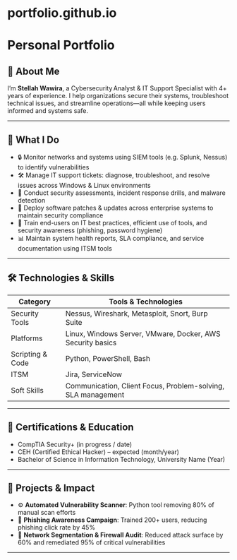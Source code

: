 # portfolio.github.io
#  Personal Portfolio

## 🧰 About Me

I’m **Stellah Wawira**, a Cybersecurity Analyst & IT Support Specialist with 4+ years of experience. I help organizations secure their systems, troubleshoot technical issues, and streamline operations—all while keeping users informed and systems safe.

---

## 💼 What I Do

- 🔒 Monitor networks and systems using SIEM tools (e.g. Splunk, Nessus) to identify vulnerabilities  
- 🛠 Manage IT support tickets: diagnose, troubleshoot, and resolve issues across Windows & Linux environments  
- 🧠 Conduct security assessments, incident response drills, and malware detection  
- 🔄 Deploy software patches & updates across enterprise systems to maintain security compliance  
- 👥 Train end-users on IT best practices, efficient use of tools, and security awareness (phishing, password hygiene)  
- 📊 Maintain system health reports, SLA compliance, and service documentation using ITSM tools

---

## 🛠 Technologies & Skills

| Category            | Tools & Technologies |
|---------------------|----------------------|
| Security Tools      | Nessus, Wireshark, Metasploit, Snort, Burp Suite |
| Platforms           | Linux, Windows Server, VMware, Docker, AWS Security basics |
| Scripting & Code    | Python, PowerShell, Bash |
| ITSM                | Jira, ServiceNow |
| Soft Skills         | Communication, Client Focus, Problem-solving, SLA management |

---

## 📄 Certifications & Education

- CompTIA Security+ (in progress / date)  
- CEH (Certified Ethical Hacker) – expected (month/year)  
- Bachelor of Science in Information Technology, University Name (Year)

---

## 📂 Projects & Impact

- ⚙️ **Automated Vulnerability Scanner**: Python tool removing 80% of manual scan efforts  
- 🔑 **Phishing Awareness Campaign**: Trained 200+ users, reducing phishing click rate by 45%  
- 🔐 **Network Segmentation & Firewall Audit**: Reduced attack surface by 60% and remediated 95% of critical vulnerabilities

---


  


   
  

